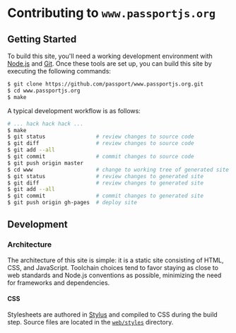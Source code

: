 # Contributing to `www.passportjs.org`

## Getting Started

To build this site, you'll need a working development environment with [Node.js](https://nodejs.org/)
and [Git](https://git-scm.com/).  Once these tools are set up, you can build
this site by executing the following commands:

```sh
$ git clone https://github.com/passport/www.passportjs.org.git
$ cd www.passportjs.org
$ make
```

A typical development workflow is as follows:

```sh
# ... hack hack hack ...
$ make
$ git status                # review changes to source code
$ git diff                  # review changes to source code
$ git add --all
$ git commit                # commit changes to source code
$ git push origin master
$ cd www                    # change to working tree of generated site
$ git status                # review changes to generated site
$ git diff                  # review changes to generated site
$ git add --all
$ git commit                # commit changes to generated site
$ git push origin gh-pages  # deploy site
```

## Development

### Architecture

The architecture of this site is simple: it is a static site consisting of HTML,
CSS, and JavaScript.  Toolchain choices tend to favor staying as close to web
standards and Node.js conventions as possible, minimizing the need for
frameworks and dependencies.

#### CSS

Stylesheets are authored in [Stylus](https://stylus-lang.com/) and compiled to
CSS during the build step.  Source files are located in the [`web/styles`](https://github.com/passport/www.passportjs.org/tree/master/web/styles)
directory.


